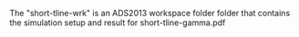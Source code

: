 The "short-tline-wrk" is an ADS2013 workspace folder folder that contains the simulation setup and result for short-tline-gamma.pdf